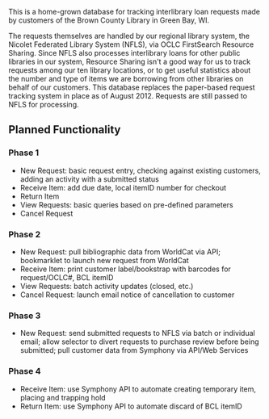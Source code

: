 This is a home-grown database for tracking interlibrary loan requests made by customers of the Brown County Library in Green Bay, WI.

The requests themselves are handled by our regional library system, the Nicolet Federated Library System (NFLS), via OCLC FirstSearch Resource Sharing. Since NFLS also processes interlibrary loans for other public libraries in our system, Resource Sharing isn't a good way for us to track requests among our ten library locations, or to get useful statistics about the number and type of items we are borrowing from other libraries on behalf of our customers. This database replaces the paper-based request tracking system in place as of August 2012. Requests are still passed to NFLS for processing.

## Planned Functionality

### Phase 1
- New Request: basic request entry, checking against existing customers, adding an activity with a submitted status
- Receive Item: add due date, local itemID number for checkout 
- Return Item 
- View Requests: basic queries based on pre-defined parameters 
- Cancel Request

### Phase 2 
- New Request: pull bibliographic data from WorldCat via API; bookmarklet to launch new request from WorldCat 
- Receive Item: print customer label/bookstrap with barcodes for request/OCLC#, BCL itemID 
- View Requests: batch activity updates (closed, etc.) 
- Cancel Request: launch email notice of cancellation to customer

### Phase 3 
- New Request: send submitted requests to NFLS via batch or individual email; allow selector to divert requests to purchase review before being submitted; pull customer data from Symphony via API/Web Services

### Phase 4 
- Receive Item: use Symphony API to automate creating temporary item, placing and trapping hold 
- Return Item: use Symphony API to automate discard of BCL itemID
